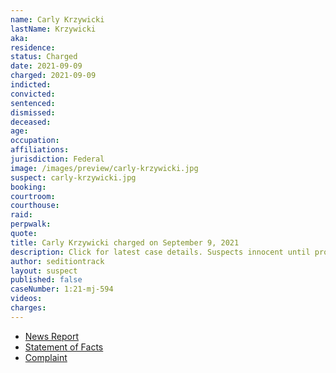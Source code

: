 ```yaml
---
name: Carly Krzywicki
lastName: Krzywicki
aka:
residence:
status: Charged
date: 2021-09-09
charged: 2021-09-09
indicted:
convicted:
sentenced:
dismissed:
deceased:
age:
occupation:
affiliations:
jurisdiction: Federal
image: /images/preview/carly-krzywicki.jpg
suspect: carly-krzywicki.jpg
booking:
courtroom:
courthouse:
raid:
perpwalk:
quote:
title: Carly Krzywicki charged on September 9, 2021
description: Click for latest case details. Suspects innocent until proven guilty.
author: seditiontrack
layout: suspect
published: false
caseNumber: 1:21-mj-594
videos:
charges:
---
```


- [News Report]()
- [Statement of Facts](https://www.justice.gov/usao-dc/case-multi-defendant/file/1433371/download)
- [Complaint](https://www.justice.gov/usao-dc/case-multi-defendant/file/1433376/download)
